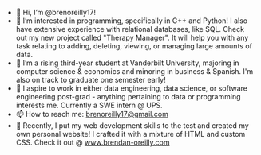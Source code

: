 - 👋 Hi, I’m @brenoreilly17!
- 👀 I’m interested in programming, specifically in C++ and Python! I also have extensive experience with relational databases, like SQL. Check out my new project called "Therapy Manager". It will help you with any task relating to adding, deleting, viewing, or managing large amounts of data.
- 🌱 I’m a rising third-year student at Vanderbilt University, majoring in computer science & economics and minoring in business & Spanish. I'm also on track to graduate one semester early!
- 💞️ I aspire to work in either data engineering, data science, or software engineering post-grad - anything pertaining to data or programming interests me. Currently a SWE intern @ UPS.
- 📫 How to reach me: brenoreilly17@gmail.com
- 👀 Recently, I put my web development skills to the test and created my own personal website! I crafted it with a mixture of HTML and custom CSS. Check it out @ www.brendan-oreilly.com

<!---
brenoreilly17/brenoreilly17 is a ✨ special ✨ repository because its `README.md` (this file) appears on your GitHub profile.
You can click the Preview link to take a look at your changes.
--->
